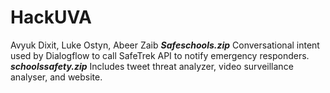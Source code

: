 # HackUVA
Avyuk Dixit, Luke Ostyn, Abeer Zaib
***Safeschools.zip***
Conversational intent used by Dialogflow to call SafeTrek API to notify emergency responders.
***schoolssafety.zip***
Includes tweet threat analyzer, video surveillance analyser, and website. 
